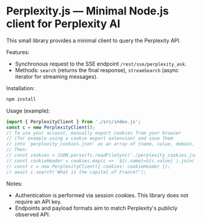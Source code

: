 
# Perplexity.js — Minimal Node.js client for Perplexity AI

This small library provides a minimal client to query the Perplexity API.


Features:
- Synchronous request to the SSE endpoint `/rest/sse/perplexity_ask`.
- Methods: `search` (returns the final response), `streamSearch` (async iterator for streaming messages).

Installation:

```bash
npm install
```



Usage (example):

```js
import { PerplexityClient } from './src/index.js';
const c = new PerplexityClient();
// To use your account, manually export cookies from your browser
// (for example using a cookie export extension) and save them
// into `perplexity_cookies.json` as an array of {name, value, domain, ...} objects.
// Then:
// const cookies = JSON.parse(fs.readFileSync('./perplexity_cookies.json', 'utf8'));
// const cookieHeader = cookies.map(c => `${c.name}=${c.value}`).join('; ');
// const c = new PerplexityClient({ cookies: cookieHeader });
// await c.search('What is the capital of France?');
```

Notes:
 - Authentication is performed via session cookies. This library does not require an API key.
 - Endpoints and payload formats aim to match Perplexity's publicly observed API.
